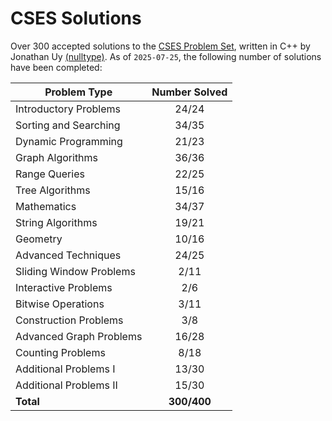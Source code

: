 # CSES Solutions

Over 300 accepted solutions to the [CSES Problem Set](https://cses.fi/problemset/), written in C++ by Jonathan Uy [(nulltype)](https://cses.fi/user/22919). As of `2025-07-25`, the following number of solutions have been completed:

| Problem Type            | Number Solved |
|-------------------------|:-------------:|
| Introductory Problems   |     24/24     |
| Sorting and Searching   |     34/35     |
| Dynamic Programming     |     21/23     |
| Graph Algorithms        |     36/36     |
| Range Queries           |     22/25     |
| Tree Algorithms         |     15/16     |
| Mathematics             |     34/37     |
| String Algorithms       |     19/21     |
| Geometry                |     10/16     |
| Advanced Techniques     |     24/25     |
| Sliding Window Problems |      2/11     |
| Interactive Problems    |      2/6      |
| Bitwise Operations      |      3/11     |
| Construction Problems   |      3/8      |
| Advanced Graph Problems |     16/28     |
| Counting Problems       |      8/18     |
| Additional Problems I   |     13/30     |
| Additional Problems II  |     15/30     |
| **Total**               |  **300/400**  |